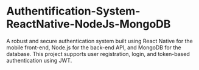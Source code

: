 # Authentification-System-ReactNative-NodeJs-MongoDB
A robust and secure authentication system built using React Native for the mobile front-end, Node.js for the back-end API, and MongoDB for the database. This project supports user registration, login, and token-based authentication using JWT.
